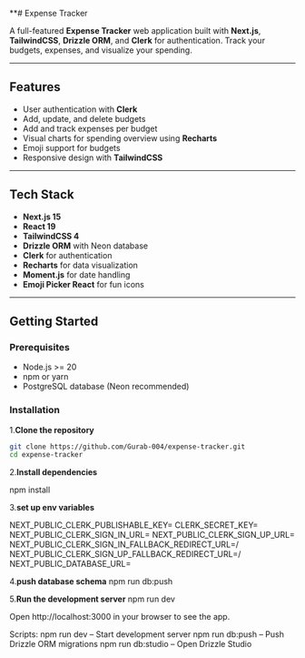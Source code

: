**# Expense Tracker

A full-featured **Expense Tracker** web application built with **Next.js**, **TailwindCSS**, **Drizzle ORM**, and **Clerk** for authentication. Track your budgets, expenses, and visualize your spending.

---

## Features

- User authentication with **Clerk**
- Add, update, and delete budgets
- Add and track expenses per budget
- Visual charts for spending overview using **Recharts**
- Emoji support for budgets
- Responsive design with **TailwindCSS**

---

## Tech Stack

- **Next.js 15**
- **React 19**
- **TailwindCSS 4**
- **Drizzle ORM** with Neon database
- **Clerk** for authentication
- **Recharts** for data visualization
- **Moment.js** for date handling
- **Emoji Picker React** for fun icons

---

## Getting Started

### Prerequisites

- Node.js >= 20
- npm or yarn
- PostgreSQL database (Neon recommended)

### Installation

1.**Clone the repository**

```bash
git clone https://github.com/Gurab-004/expense-tracker.git
cd expense-tracker
```
 
2.**Install dependencies**

npm install


3.**set up env variables**

NEXT_PUBLIC_CLERK_PUBLISHABLE_KEY=
CLERK_SECRET_KEY=
NEXT_PUBLIC_CLERK_SIGN_IN_URL=
NEXT_PUBLIC_CLERK_SIGN_UP_URL=
NEXT_PUBLIC_CLERK_SIGN_IN_FALLBACK_REDIRECT_URL=/
NEXT_PUBLIC_CLERK_SIGN_UP_FALLBACK_REDIRECT_URL=/
NEXT_PUBLIC_DATABASE_URL=

4.**push database schema**
npm run db:push

5.**Run the development server**
npm run dev

Open http://localhost:3000 in your browser to see the app.


Scripts:
npm run dev – Start development server
npm run db:push – Push Drizzle ORM migrations
npm run db:studio – Open Drizzle Studio

